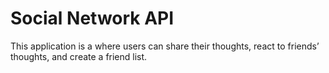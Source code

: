 # Social Network API
This application is a where users can share their thoughts, react to friends’ thoughts, and create a friend list.

